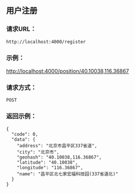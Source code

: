 ## 用户注册

### 请求URL：
```
http://localhost:4000/register
```
### 示例：
[http://localhost:4000/position/40.10038,116.36867](http://localhost:4000/position/40.10038,116.36867)

### 请求方式：
	POST

### 返回示例：

	{
	  "code": 0,
	  "data": {
	    "address": "北京市昌平区337省道",
	    "city": "北京市",
	    "geohash": "40.10038,116.36867",
	    "latitude": "40.10038",
	    "longitude": "116.36867",
	    "name": "昌平区北七家宏福科技园(337省道北)"
	  }
	}

<!--stackedit_data:
eyJoaXN0b3J5IjpbLTI3Mzc1NjU3M119
-->